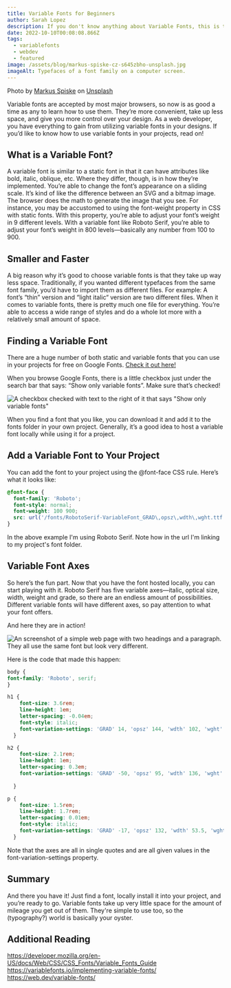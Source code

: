 ```yaml
---
title: Variable Fonts for Beginners
author: Sarah Lopez
description: If you don't know anything about Variable Fonts, this is the article for you!
date: 2022-10-10T00:08:08.866Z
tags:
  - variablefonts
  - webdev
  - featured
image: /assets/blog/markus-spiske-cz-s645zbho-unsplash.jpg
imageAlt: Typefaces of a font family on a computer screen.
---
```

Photo by <a href="https://unsplash.com/@markusspiske?utm_source=unsplash&utm_medium=referral&utm_content=creditCopyText">Markus Spiske</a> on <a href="https://unsplash.com/?utm_source=unsplash&utm_medium=referral&utm_content=creditCopyText">Unsplash</a>

Variable fonts are accepted by most major browsers, so now is as good a time as any to learn how to use them. They’re more convenient, take up less space, and give you more control over your design. As a web developer, you have everything to gain from utilizing variable fonts in your designs. If you’d like to know how to use variable fonts in your projects, read on!

## What is a Variable Font?

A variable font is similar to a static font in that it can have attributes like bold, italic, oblique, etc. Where they differ, though, is in how they’re implemented. You’re able to change the font’s appearance on a sliding scale. It’s kind of like the difference between an SVG and a bitmap image. The browser does the math to generate the image that you see.
For instance, you may be accustomed to using the font-weight property in CSS with static fonts. With this property, you’re able to adjust your font’s weight in 9 different levels. With a variable font like Roboto Serif, you’re able to adjust your font’s weight in 800 levels—basically any number from 100 to 900.

## Smaller and Faster

A big reason why it’s good to choose variable fonts is that they take up way less space. Traditionally, if you wanted different typefaces from the same font family, you’d have to import them as different files. For example: A font’s “thin” version and “light italic“ version are two different files. When it comes to variable fonts, there is pretty much one file for everything. You’re able to access a wide range of styles and do a whole lot more with a relatively small amount of space.

## Finding a Variable Font

There are a huge number of both static and variable fonts that you can use in your projects for free on Google Fonts. [Check it out here!](https://fonts.google.com/about)

When you browse Google Fonts, there is a little checkbox just under the search bar that says: “Show only variable fonts”. Make sure that’s checked!

![A checkbox checked with text to the right of it that says "Show only variable fonts"](/assets/blog/variable-fonts-02.png)

When you find a font that you like, you can download it and add it to the fonts folder in your own project. Generally, it’s a good idea to host a variable font locally while using it for a project.

## Add a Variable Font to Your Project

You can add the font to your project using the @font-face CSS rule. Here’s what it looks like:

```css
@font-face {
  font-family: 'Roboto';
  font-style: normal;
  font-weight: 100 900;
  src: url('/fonts/RobotoSerif-VariableFont_GRAD\,opsz\,wdth\,wght.ttf') format('truetype');
}
```

In the above example I'm using Roboto Serif. Note how in the url I'm linking to my project's font folder.

## Variable Font Axes

So here’s the fun part. Now that you have the font hosted locally, you can start playing with it. Roboto Serif has five variable axes—italic, optical size, width, weight and grade, so there are an endless amount of possibilities. Different variable fonts will have different axes, so pay attention to what your font offers.

And here they are in action!

![An screenshot of a simple web page with two headings and a paragraph. They all use the same font but look very different.](/assets/blog/variable-fonts-03.png)

Here is the code that made this happen:

```css
body {
font-family: 'Roboto', serif;
}

h1 {
    font-size: 3.6rem;
    line-height: 1em;
    letter-spacing: -0.04em;
    font-style: italic;
    font-variation-settings: 'GRAD' 14, 'opsz' 144, 'wdth' 102, 'wght' 880;
  }

h2 {
    font-size: 2.1rem;
    line-height: 1em;
    letter-spacing: 0.3em;
    font-variation-settings: 'GRAD' -50, 'opsz' 95, 'wdth' 136, 'wght' 450;
    
  }

p {
    font-size: 1.5rem;
    line-height: 1.7rem;
    letter-spacing: 0.01em;
    font-style: italic;
    font-variation-settings: 'GRAD' -17, 'opsz' 132, 'wdth' 53.5, 'wght' 112;
  }
```

  Note that the axes are all in single quotes and are all given values in the font-variation-settings property.

## Summary

And there you have it! Just find a font, locally install it into your project, and you’re ready to go. Variable fonts take up very little space for the amount of mileage you get out of them. They're simple to use too, so the (typography?) world is basically your oyster.

## Additional Reading

https://developer.mozilla.org/en-US/docs/Web/CSS/CSS_Fonts/Variable_Fonts_Guide
https://variablefonts.io/implementing-variable-fonts/
https://web.dev/variable-fonts/